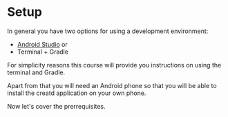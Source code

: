 # Setup

In general you have two options for using a development environment:

* [Android Studio](https://developer.android.com/studio/) or
* Terminal + Gradle

For simplicity reasons this course will provide you instructions on using the
terminal and Gradle.

Apart from that you will need an Android phone so that you will be able to install
the creatd application on your own phone.

Now let's cover the prerrequisites.
